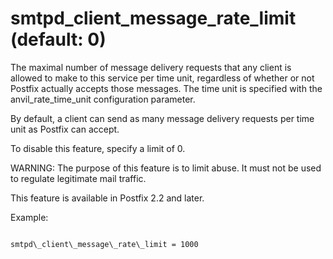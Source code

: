 # smtpd_client_message_rate_limit (default: 0)

The maximal number of message delivery requests that any client is
allowed to make to this service per time unit, regardless of whether
or not Postfix actually accepts those messages. The time unit is
specified with the anvil\_rate\_time\_unit configuration parameter.




By default, a client can send as many message delivery requests
per time unit as Postfix can accept.




To disable this feature, specify a limit of 0.




WARNING: The purpose of this feature is to limit abuse. It must
not be used to regulate legitimate mail traffic.




This feature is available in Postfix 2.2 and later.




Example:




```

smtpd\_client\_message\_rate\_limit = 1000

```

